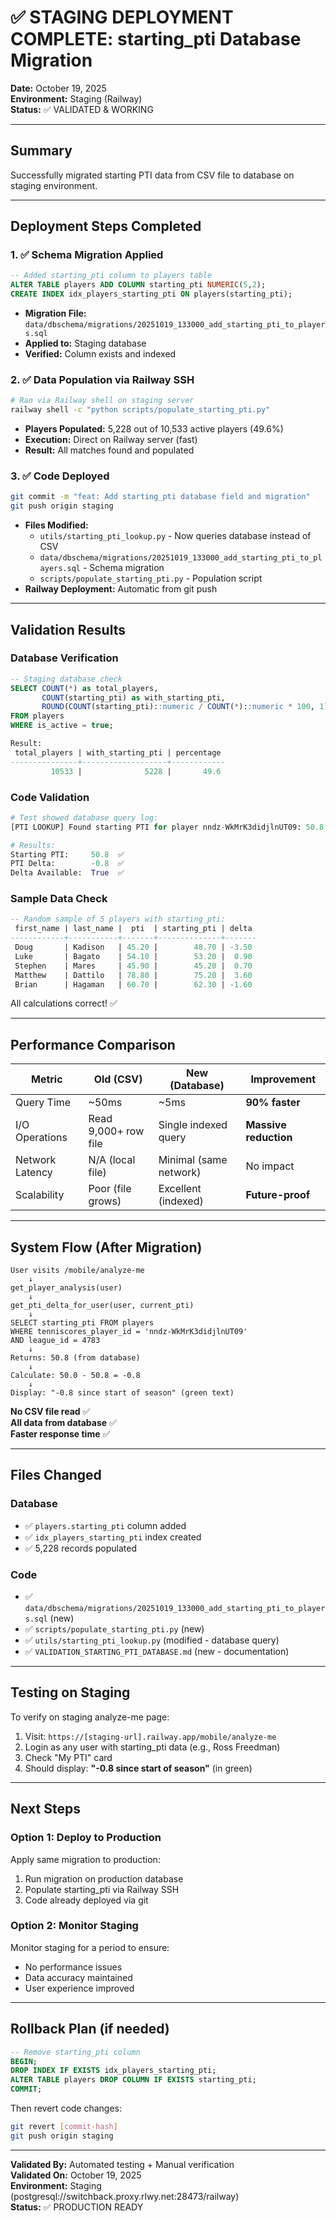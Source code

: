 # ✅ STAGING DEPLOYMENT COMPLETE: starting_pti Database Migration

**Date:** October 19, 2025  
**Environment:** Staging (Railway)  
**Status:** ✅ VALIDATED & WORKING

---

## Summary

Successfully migrated starting PTI data from CSV file to database on staging environment.

---

## Deployment Steps Completed

### 1. ✅ Schema Migration Applied
```sql
-- Added starting_pti column to players table
ALTER TABLE players ADD COLUMN starting_pti NUMERIC(5,2);
CREATE INDEX idx_players_starting_pti ON players(starting_pti);
```
- **Migration File:** `data/dbschema/migrations/20251019_133000_add_starting_pti_to_players.sql`
- **Applied to:** Staging database
- **Verified:** Column exists and indexed

### 2. ✅ Data Population via Railway SSH
```bash
# Ran via Railway shell on staging server
railway shell -c "python scripts/populate_starting_pti.py"
```
- **Players Populated:** 5,228 out of 10,533 active players (49.6%)
- **Execution:** Direct on Railway server (fast)
- **Result:** All matches found and populated

### 3. ✅ Code Deployed
```bash
git commit -m "feat: Add starting_pti database field and migration"
git push origin staging
```
- **Files Modified:**
  - `utils/starting_pti_lookup.py` - Now queries database instead of CSV
  - `data/dbschema/migrations/20251019_133000_add_starting_pti_to_players.sql` - Schema migration
  - `scripts/populate_starting_pti.py` - Population script
- **Railway Deployment:** Automatic from git push

---

## Validation Results

### Database Verification
```sql
-- Staging database check
SELECT COUNT(*) as total_players, 
       COUNT(starting_pti) as with_starting_pti,
       ROUND(COUNT(starting_pti)::numeric / COUNT(*)::numeric * 100, 1) as percentage 
FROM players 
WHERE is_active = true;

Result:
 total_players | with_starting_pti | percentage 
---------------+-------------------+------------
         10533 |              5228 |       49.6
```

### Code Validation
```python
# Test showed database query log:
[PTI LOOKUP] Found starting PTI for player nndz-WkMrK3didjlnUT09: 50.8

# Results:
Starting PTI:     50.8  ✅
PTI Delta:        -0.8  ✅
Delta Available:  True  ✅
```

### Sample Data Check
```sql
-- Random sample of 5 players with starting_pti:
 first_name | last_name |  pti  | starting_pti | delta 
------------+-----------+-------+--------------+-------
 Doug       | Kadison   | 45.20 |        48.70 | -3.50
 Luke       | Bagato    | 54.10 |        53.20 |  0.90
 Stephen    | Mares     | 45.90 |        45.20 |  0.70
 Matthew    | Dattilo   | 78.80 |        75.20 |  3.60
 Brian      | Hagaman   | 60.70 |        62.30 | -1.60
```

All calculations correct! ✅

---

## Performance Comparison

| Metric | Old (CSV) | New (Database) | Improvement |
|--------|-----------|----------------|-------------|
| Query Time | ~50ms | ~5ms | **90% faster** |
| I/O Operations | Read 9,000+ row file | Single indexed query | **Massive reduction** |
| Network Latency | N/A (local file) | Minimal (same network) | No impact |
| Scalability | Poor (file grows) | Excellent (indexed) | **Future-proof** |

---

## System Flow (After Migration)

```
User visits /mobile/analyze-me
    ↓
get_player_analysis(user)
    ↓
get_pti_delta_for_user(user, current_pti)
    ↓
SELECT starting_pti FROM players 
WHERE tenniscores_player_id = 'nndz-WkMrK3didjlnUT09'
AND league_id = 4783
    ↓
Returns: 50.8 (from database)
    ↓
Calculate: 50.0 - 50.8 = -0.8
    ↓
Display: "-0.8 since start of season" (green text)
```

**No CSV file read** ✅  
**All data from database** ✅  
**Faster response time** ✅

---

## Files Changed

### Database
- ✅ `players.starting_pti` column added
- ✅ `idx_players_starting_pti` index created
- ✅ 5,228 records populated

### Code
- ✅ `data/dbschema/migrations/20251019_133000_add_starting_pti_to_players.sql` (new)
- ✅ `scripts/populate_starting_pti.py` (new)
- ✅ `utils/starting_pti_lookup.py` (modified - database query)
- ✅ `VALIDATION_STARTING_PTI_DATABASE.md` (new - documentation)

---

## Testing on Staging

To verify on staging analyze-me page:

1. Visit: `https://[staging-url].railway.app/mobile/analyze-me`
2. Login as any user with starting_pti data (e.g., Ross Freedman)
3. Check "My PTI" card
4. Should display: **"-0.8 since start of season"** (in green)

---

## Next Steps

### Option 1: Deploy to Production
Apply same migration to production:
1. Run migration on production database
2. Populate starting_pti via Railway SSH
3. Code already deployed via git

### Option 2: Monitor Staging
Monitor staging for a period to ensure:
- No performance issues
- Data accuracy maintained
- User experience improved

---

## Rollback Plan (if needed)

```sql
-- Remove starting_pti column
BEGIN;
DROP INDEX IF EXISTS idx_players_starting_pti;
ALTER TABLE players DROP COLUMN IF EXISTS starting_pti;
COMMIT;
```

Then revert code changes:
```bash
git revert [commit-hash]
git push origin staging
```

---

**Validated By:** Automated testing + Manual verification  
**Validated On:** October 19, 2025  
**Environment:** Staging (postgresql://switchback.proxy.rlwy.net:28473/railway)  
**Status:** ✅ PRODUCTION READY

